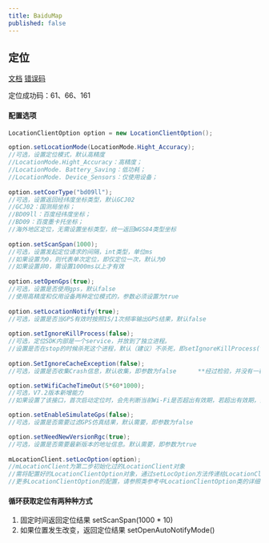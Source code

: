```yaml
---
title: BaiduMap
published: false
---
```


## 定位
[文档](https://lbs.baidu.com/index.php?title=android-locsdk/guide/get-location/latlng)
[错误码](http://lbs.baidu.com/index.php?title=android-locsdk/guide/addition-func/error-code)

定位成功码：61、66、161


#### 配置选项
```java
LocationClientOption option = new LocationClientOption();

option.setLocationMode(LocationMode.Hight_Accuracy);
//可选，设置定位模式，默认高精度
//LocationMode.Hight_Accuracy：高精度；
//LocationMode. Battery_Saving：低功耗；
//LocationMode. Device_Sensors：仅使用设备；
	
option.setCoorType("bd09ll");
//可选，设置返回经纬度坐标类型，默认GCJ02
//GCJ02：国测局坐标；
//BD09ll：百度经纬度坐标；
//BD09：百度墨卡托坐标；
//海外地区定位，无需设置坐标类型，统一返回WGS84类型坐标
 	
option.setScanSpan(1000);
//可选，设置发起定位请求的间隔，int类型，单位ms
//如果设置为0，则代表单次定位，即仅定位一次，默认为0
//如果设置非0，需设置1000ms以上才有效
	
option.setOpenGps(true);
//可选，设置是否使用gps，默认false
//使用高精度和仅用设备两种定位模式的，参数必须设置为true
	
option.setLocationNotify(true);
//可选，设置是否当GPS有效时按照1S/1次频率输出GPS结果，默认false
	
option.setIgnoreKillProcess(false);
//可选，定位SDK内部是一个service，并放到了独立进程。
//设置是否在stop的时候杀死这个进程，默认（建议）不杀死，即setIgnoreKillProcess(true)
	
option.SetIgnoreCacheException(false);
//可选，设置是否收集Crash信息，默认收集，即参数为false      **经过检验，并没有一秒一次返回结果**

option.setWifiCacheTimeOut(5*60*1000);
//可选，V7.2版本新增能力
//如果设置了该接口，首次启动定位时，会先判断当前Wi-Fi是否超出有效期，若超出有效期，会先重新扫描Wi-Fi，然后定位

option.setEnableSimulateGps(false);
//可选，设置是否需要过滤GPS仿真结果，默认需要，即参数为false

option.setNeedNewVersionRgc(true);
//可选，设置是否需要最新版本的地址信息。默认需要，即参数为true
	
mLocationClient.setLocOption(option);
//mLocationClient为第二步初始化过的LocationClient对象
//需将配置好的LocationClientOption对象，通过setLocOption方法传递给LocationClient对象使用
//更多LocationClientOption的配置，请参照类参考中LocationClientOption类的详细说明

```
#### 循环获取定位有两种种方式
1. 固定时间返回定位结果
    setScanSpan(1000 * 10)
2. 如果位置发生改变，返回定位结果
    setOpenAutoNotifyMode()